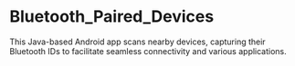 # Bluetooth_Paired_Devices
This Java-based Android app scans nearby devices, capturing their Bluetooth IDs to facilitate seamless connectivity and various applications.
